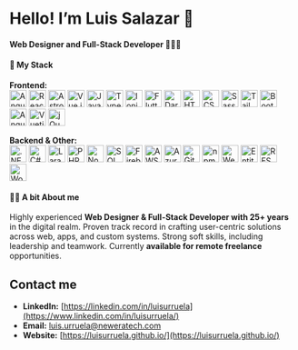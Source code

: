 # Hello! I’m Luis Salazar 👋 
#### **Web Designer and Full-Stack Developer** 📱👨‍💻

#### 💪 My Stack
**Frontend:**<br/>
<img height="30" src="https://img.shields.io/badge/-Angular-%23F9423A?style=flat-square&logo=angular&logoColor=white" alt="Angular">
<img height="30" src="https://img.shields.io/badge/-React-%23F9423A?style=flat-square&logo=react&logoColor=white" alt="React">
<img height="30" src="https://img.shields.io/badge/Astro-%23F9423A?style=flat-square&logo=astro&logoColor=white" alt="Astro">
<img height="30" src="https://img.shields.io/badge/-Vue.js-%23F9423A?style=flat-square&logo=vuedotjs&logoColor=white" alt="Vue.js">
<img height="30" src="https://img.shields.io/badge/-JavaScript-%23F9423A?style=flat-square&logo=javascript&logoColor=white" alt="JavaScript">
<img height="30" src="https://img.shields.io/badge/-TypeScript-%23F9423A?style=flat-square&logo=typescript&logoColor=white" alt="TypeScript">
<img height="30" src="https://img.shields.io/badge/Ionic-%23F9423A?style=flat-square&logo=ionic&logoColor=white" alt="Ionic">
<img height="30" src="https://img.shields.io/badge/Flutter-%23F9423A?style=flat-square&logo=flutter&logoColor=white" alt="Flutter">
<img height="30" src="https://img.shields.io/badge/Dart-%23F9423A?style=flat-square&logo=dart&logoColor=white" alt="Dart">
<img height="30" src="https://img.shields.io/badge/HTML-%23F9423A?style=flat-square&logo=html5&logoColor=white" alt="HTML">
<img height="30" src="https://img.shields.io/badge/CSS-%23F9423A?style=flat-square&logo=css3&logoColor=white" alt="CSS">
<img height="30" src="https://img.shields.io/badge/Sass-%23F9423A?style=flat-square&logo=sass&logoColor=white" alt="Sass">
<img height="30" src="https://img.shields.io/badge/Tailwind%20CSS-%23F9423A?style=flat-square&logo=tailwindcss&logoColor=white" alt="Tailwind CSS">
<img height="30" src="https://img.shields.io/badge/Bootstrap-%23F9423A?style=flat-square&logo=bootstrap&logoColor=white" alt="Bootstrap">
<img height="30" src="https://img.shields.io/badge/Angular%20Material-%23F9423A?style=flat-square&logo=angular&logoColor=white" alt="Angular Material">
<img height="30" src="https://img.shields.io/badge/Vuetify-%23F9423A?style=flat-square&logo=vuetify&logoColor=white" alt="Vuetify">
<img height="30" src="https://img.shields.io/badge/-jQuery-%23F9423A?style=flat-square&logo=jquery&logoColor=white" alt="jQuery">

**Backend & Other:**<br/>
<img height="30" src="https://img.shields.io/badge/.NET-%2300788C?style=flat-square&logo=dotnet&logoColor=white" alt=".NET">
<img height="30" src="https://img.shields.io/badge/C%23-%2300788C?style=flat-square&logo=csharp&logoColor=white" alt="C#">
<img height="30" src="https://img.shields.io/badge/Laravel-%2300788C?style=flat-square&logo=laravel&logoColor=white" alt="Laravel">
<img height="30" src="https://img.shields.io/badge/PHP-%2300788C?style=flat-square&logo=php&logoColor=white" alt="PHP">
<img height="30" src="https://img.shields.io/badge/Node.js-%2300788C?style=flat-square&logo=nodedotjs&logoColor=white" alt="Node.js">
<img height="30" src="https://img.shields.io/badge/SQL-%2300788C?style=flat-square&logo=mysql&logoColor=white" alt="SQL">
<img height="30" src="https://img.shields.io/badge/Firebase-%2300788C?style=flat-square&logo=firebase&logoColor=white" alt="Firebase">
<img height="30" src="https://img.shields.io/badge/AWS-%2300788C?style=flat-square&logo=amazonaws&logoColor=white" alt="AWS">
<img height="30" src="https://img.shields.io/badge/Azure-%2300788C?style=flat-square&logo=microsoftazure&logoColor=white" alt="Azure">
<img height="30" src="https://img.shields.io/badge/Git-%2300788C?style=flat-square&logo=git&logoColor=white" alt="Git">
<img height="30" src="https://img.shields.io/badge/npm-%2300788C?style=flat-square&logo=npm&logoColor=white" alt="npm">
<img height="30" src="https://img.shields.io/badge/Webpack-%2300788C?style=flat-square&logo=webpack&logoColor=white" alt="Webpack">
<img height="30" src="https://img.shields.io/badge/Entity%20Framework-%2300788C?style=flat-square&logo=microsoft&logoColor=white" alt="Entity Framework">
<img height="30" src="https://img.shields.io/badge/RESTful%20APIs-%2300788C?style=flat-square&logo=openapiinitiative&logoColor=white" alt="RESTful APIs">
<img height="30" src="https://img.shields.io/badge/WordPress-%2300788C?style=flat-square&logo=wordpress&logoColor=white" alt="WordPress">

#### 🙋‍♂️ A bit About me

Highly experienced **Web Designer & Full-Stack Developer with 25+ years** in the digital realm. Proven track record in crafting user-centric solutions across web, apps, and custom systems. Strong soft skills, including leadership and teamwork. Currently **available for remote freelance** opportunities.

## Contact me

* **LinkedIn:** [https://linkedin.com/in/luisurruela](https://www.linkedin.com/in/luisurruela/)
* **Email:** luis.urruela@neweratech.com
* **Website:** [https://luisurruela.github.io/](https://luisurruela.github.io/) 